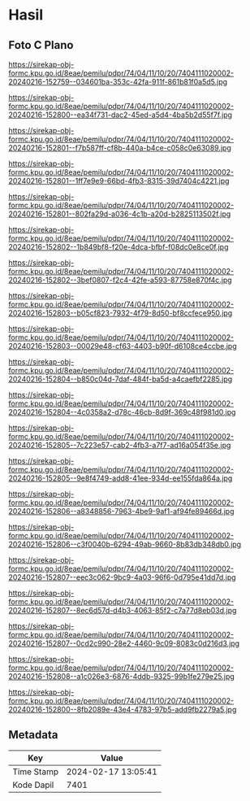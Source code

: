 # Hasil

## Foto C Plano

https://sirekap-obj-formc.kpu.go.id/8eae/pemilu/pdpr/74/04/11/10/20/7404111020002-20240216-152759--034601ba-353c-42fa-911f-861b81f0a5d5.jpg

https://sirekap-obj-formc.kpu.go.id/8eae/pemilu/pdpr/74/04/11/10/20/7404111020002-20240216-152800--ea34f731-dac2-45ed-a5d4-4ba5b2d55f7f.jpg

https://sirekap-obj-formc.kpu.go.id/8eae/pemilu/pdpr/74/04/11/10/20/7404111020002-20240216-152801--f7b587ff-cf8b-440a-b4ce-c058c0e63089.jpg

https://sirekap-obj-formc.kpu.go.id/8eae/pemilu/pdpr/74/04/11/10/20/7404111020002-20240216-152801--1ff7e9e9-66bd-4fb3-8315-39d7404c4221.jpg

https://sirekap-obj-formc.kpu.go.id/8eae/pemilu/pdpr/74/04/11/10/20/7404111020002-20240216-152801--802fa29d-a036-4c1b-a20d-b2825113502f.jpg

https://sirekap-obj-formc.kpu.go.id/8eae/pemilu/pdpr/74/04/11/10/20/7404111020002-20240216-152802--1b849bf8-f20e-4dca-bfbf-f08dc0e8ce0f.jpg

https://sirekap-obj-formc.kpu.go.id/8eae/pemilu/pdpr/74/04/11/10/20/7404111020002-20240216-152802--3bef0807-f2c4-42fe-a593-87758e870f4c.jpg

https://sirekap-obj-formc.kpu.go.id/8eae/pemilu/pdpr/74/04/11/10/20/7404111020002-20240216-152803--b05cf823-7932-4f79-8d50-bf8ccfece950.jpg

https://sirekap-obj-formc.kpu.go.id/8eae/pemilu/pdpr/74/04/11/10/20/7404111020002-20240216-152803--00029e48-cf63-4403-b90f-d6108ce4ccbe.jpg

https://sirekap-obj-formc.kpu.go.id/8eae/pemilu/pdpr/74/04/11/10/20/7404111020002-20240216-152804--b850c04d-7daf-484f-ba5d-a4caefbf2285.jpg

https://sirekap-obj-formc.kpu.go.id/8eae/pemilu/pdpr/74/04/11/10/20/7404111020002-20240216-152804--4c0358a2-d78c-46cb-8d9f-369c48f981d0.jpg

https://sirekap-obj-formc.kpu.go.id/8eae/pemilu/pdpr/74/04/11/10/20/7404111020002-20240216-152805--7c223e57-cab2-4fb3-a7f7-ad16a054f35e.jpg

https://sirekap-obj-formc.kpu.go.id/8eae/pemilu/pdpr/74/04/11/10/20/7404111020002-20240216-152805--9e8f4749-add8-41ee-934d-ee155fda864a.jpg

https://sirekap-obj-formc.kpu.go.id/8eae/pemilu/pdpr/74/04/11/10/20/7404111020002-20240216-152806--a8348856-7963-4be9-9af1-af94fe89466d.jpg

https://sirekap-obj-formc.kpu.go.id/8eae/pemilu/pdpr/74/04/11/10/20/7404111020002-20240216-152806--c3f0040b-6294-49ab-9660-8b83db348db0.jpg

https://sirekap-obj-formc.kpu.go.id/8eae/pemilu/pdpr/74/04/11/10/20/7404111020002-20240216-152807--eec3c062-9bc9-4a03-96f6-0d795e41dd7d.jpg

https://sirekap-obj-formc.kpu.go.id/8eae/pemilu/pdpr/74/04/11/10/20/7404111020002-20240216-152807--8ec6d57d-d4b3-4063-85f2-c7a77d8eb03d.jpg

https://sirekap-obj-formc.kpu.go.id/8eae/pemilu/pdpr/74/04/11/10/20/7404111020002-20240216-152807--0cd2c990-28e2-4460-9c09-8083c0d216d3.jpg

https://sirekap-obj-formc.kpu.go.id/8eae/pemilu/pdpr/74/04/11/10/20/7404111020002-20240216-152808--a1c026e3-6876-4ddb-9325-99b1fe279e25.jpg

https://sirekap-obj-formc.kpu.go.id/8eae/pemilu/pdpr/74/04/11/10/20/7404111020002-20240216-152800--8fb2089e-43e4-4783-97b5-add9fb2279a5.jpg


## Metadata

| Key        | Value               |
| ---------- | ------------------- |
| Time Stamp | 2024-02-17 13:05:41 |
| Kode Dapil | 7401                |



